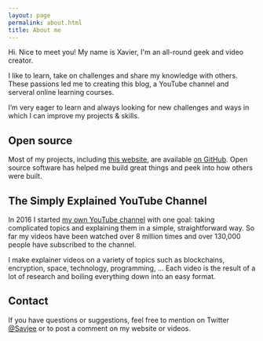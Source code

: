 ```yaml
---
layout: page
permalink: about.html
title: About me
---
```


Hi. Nice to meet you! My name is Xavier, I'm an all-round geek and video creator.

I like to learn, take on challenges and share my knowledge with others. These passions led me to creating this blog, a YouTube channel and serveral online learning courses.

I’m very eager to learn and always looking for new challenges and ways in which I can improve my projects & skills. 

## Open source
Most of my projects, including [this website](https://github.com/Savjee/savjee.be), are available [on GitHub](https://github.com/Savjee). Open source software has helped me build great things and peek into how others were built.

## The Simply Explained YouTube Channel
In 2016 I started [my own YouTube channel](https://www.youtube.com/channel/UCnxrdFPXJMeHru_b4Q_vTPQ) with one goal: taking complicated topics and explaining them in a simple, straightforward way. So far my videos have been watched over 8 million times and over 130,000 people have subscribed to the channel.

I make explainer videos on a variety of topics such as blockchains, encryption, space, technology, programming, ... Each video is the result of a lot of research and boiling everything down into an easy format.


## Contact
If you have questions or suggestions, feel free to mention on Twitter [@Savjee](https://twitter.com/Savjee) or to post a comment on my website or videos.
